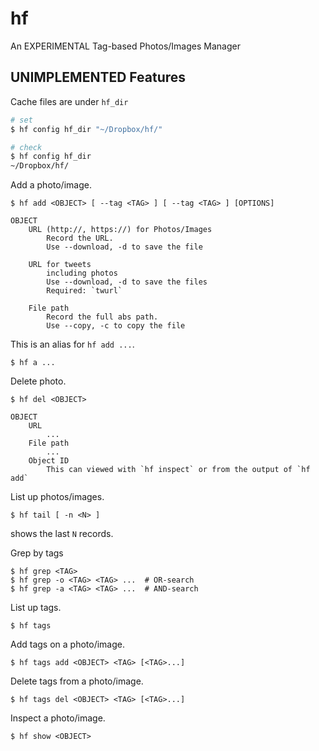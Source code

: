 # hf

An EXPERIMENTAL Tag-based Photos/Images Manager

## UNIMPLEMENTED Features

Cache files are under `hf_dir`

```bash
# set
$ hf config hf_dir "~/Dropbox/hf/"

# check
$ hf config hf_dir
~/Dropbox/hf/
```

Add a photo/image.

```
$ hf add <OBJECT> [ --tag <TAG> ] [ --tag <TAG> ] [OPTIONS]

OBJECT
    URL (http://, https://) for Photos/Images
        Record the URL.
        Use --download, -d to save the file

    URL for tweets
        including photos
        Use --download, -d to save the files
        Required: `twurl`

    File path
        Record the full abs path.
        Use --copy, -c to copy the file
```

This is an alias for `hf add ...`.

```
$ hf a ...
```

Delete photo.

```
$ hf del <OBJECT>

OBJECT
    URL
        ...
    File path
        ...
    Object ID
        This can viewed with `hf inspect` or from the output of `hf add`
```

List up photos/images.

```
$ hf tail [ -n <N> ]
```

shows the last `N` records.

Grep by tags

```
$ hf grep <TAG>
$ hf grep -o <TAG> <TAG> ...  # OR-search
$ hf grep -a <TAG> <TAG> ...  # AND-search
```

List up tags.

```
$ hf tags
```

Add tags on a photo/image.

```
$ hf tags add <OBJECT> <TAG> [<TAG>...]
```

Delete tags from a photo/image.

```
$ hf tags del <OBJECT> <TAG> [<TAG>...]
```

Inspect a photo/image.

```
$ hf show <OBJECT>
```
